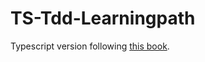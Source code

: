 # TS-Tdd-Learningpath
Typescript version following [this book](https://pragprog.com/titles/lotdd/modern-c-programming-with-test-driven-development/).
